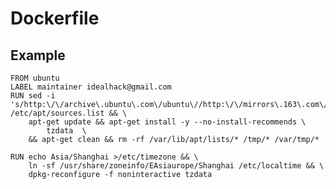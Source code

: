 # Dockerfile


## Example

    FROM ubuntu
    LABEL maintainer idealhack@gmail.com
    RUN sed -i 's/http:\/\/archive\.ubuntu\.com\/ubuntu\//http:\/\/mirrors\.163\.com\/ubuntu\//g' /etc/apt/sources.list && \
        apt-get update && apt-get install -y --no-install-recommends \
            tzdata  \
        && apt-get clean && rm -rf /var/lib/apt/lists/* /tmp/* /var/tmp/*

    RUN echo Asia/Shanghai >/etc/timezone && \
        ln -sf /usr/share/zoneinfo/EAsiaurope/Shanghai /etc/localtime && \
        dpkg-reconfigure -f noninteractive tzdata
